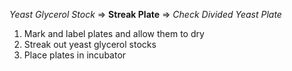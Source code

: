 *Yeast Glycerol Stock* => **Streak Plate** => *Check Divided Yeast Plate*

1. Mark and label plates and allow them to dry
2. Streak out yeast glycerol stocks
3. Place plates in incubator